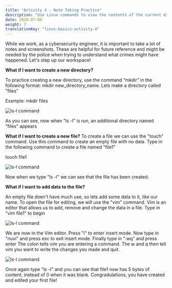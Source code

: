 ```yaml
---
title: "Activity 4 - Note Taking Practice"
description: "Use Linux commands to view the contents of the current directory"
date: 2020-07-08
weight: 7
translationKey: "linux-basics-activity-4"
---
```




While we work, as a cybersecurity engineer, it is important to take a lot of notes and screenshots. These are helpful for future reference and might be needed by the police when trying to understand what crimes might have happened. Let's step up our workspace!

**What if I want to create a new directory?**

To practice creating a new directory, use the command “mkdir” in the following format: 
mkdir new_directory_name. Lets make a directory called "files"

Example: mkdir files

![ls-l command](/images/04_mkdir.png?classes=border,shadow)

As you can see, now when "ls -l" is run, an additional directory named "files" appears

**What if I want to create a new file?**
To create a file we can use the "touch" command. Use this command to create an empty file with no data. Type in the following command to create a file named "file1"

touch file1

![ls-l command](/images/04_touch.png?classes=border,shadow)

Now when we type "ls -l" we can see that the file has been created.

**What if I want to add data to the file?**

An empty file doen't have much use, so lets add some data to it, like our name.
To open the file for editing, we will use the "vim" command. Vim is an editor that allows us to add, remove and change the data in a file. Type in "vim file1" to begin

![ls-l command](/images/04_vim.png?classes=border,shadow)

We are now in the Vim editor. Press "i" to enter insert mode. Now type in "nuvi" and press esc to exit insert mode. Finally type in ":wq" and press enter The colon tells vim you are entering a command. The w and q then tell vim you want to write the changes you made and quit.
 
![ls-l command](/images/04_vim_after.png?classes=border,shadow)

Once again type "ls -l" and you can see that file1 now has 5 bytes of content, instead of 0 when it was blank. 
Congradulations, you have created and edited your first file!
